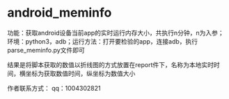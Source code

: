 # android_meminfo
功能：获取android设备当前app的实时运行内存大小，共执行n分钟，n为入参；环境：python3，adb；运行方法：打开要检验的app，连接adb，执行parse_meminfo.py文件即可

结果是将脚本获取的数值以折线图的方式放置在report件下，名称为本地实时时间，横坐标为获取数值时间，纵坐标为数值大小

作者联系方式： qq：1004302821
